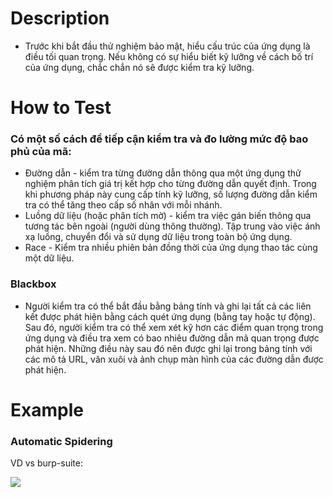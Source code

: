 # Description
- Trước khi bắt đầu thử nghiệm bảo mật, hiểu cấu trúc của ứng dụng là điều tối quan trọng. Nếu không có sự hiểu biết kỹ lưỡng về cách bố trí của ứng dụng, chắc chắn nó sẽ được kiểm tra kỹ lưỡng.
# How to Test
### Có một số cách để tiếp cận kiểm tra và đo lường mức độ bao phủ của mã:

- Đường dẫn - kiểm tra từng đường dẫn thông qua một ứng dụng thử nghiệm phân tích giá trị kết hợp cho từng đường dẫn quyết định. Trong khi phương pháp này cung cấp tính kỹ lưỡng, số lượng đường dẫn kiểm tra có thể tăng theo cấp số nhân với mỗi nhánh.
- Luồng dữ liệu (hoặc phân tích mờ) - kiểm tra việc gán biến thông qua tương tác bên ngoài (người dùng thông thường). Tập trung vào việc ánh xạ luồng, chuyển đổi và sử dụng dữ liệu trong toàn bộ ứng dụng.
- Race - Kiểm tra nhiều phiên bản đồng thời của ứng dụng thao tác cùng một dữ liệu.
### Blackbox 
- Người kiểm tra có thể bắt đầu bằng bảng tính và ghi lại tất cả các liên kết được phát hiện bằng cách quét ứng dụng (bằng tay hoặc tự động). Sau đó, người kiểm tra có thể xem xét kỹ hơn các điểm quan trọng trong ứng dụng và điều tra xem có bao nhiêu đường dẫn mã quan trọng được phát hiện. Những điều này sau đó nên được ghi lại trong bảng tính với các mô tả URL, văn xuôi và ảnh chụp màn hình của các đường dẫn được phát hiện.  
# Example
### Automatic Spidering 
VD vs burp-suite:  

![](https://github.com/huyenlamchiton/owasp/blob/master/Information%20Gathering/image/007-1.png)  
